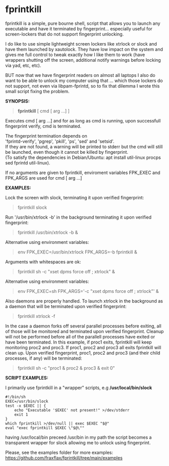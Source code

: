 # fprintkill
fprintkill is a simple, pure bourne shell, script that allows you to launch any executable and have it terminated by fingerprint... especially useful for screen-lockers that do not support fingerprint unlocking.

I do like to use simple lightweight screen lockers like xtrlock or slock and have them launched by xautolock. They have low impact on the system and gives me full control to tweak exactly how I like them to work (have wrappers shutting off the screen, additional notify warnings before locking via yad, etc, etc).

BUT now that we have fingerprint readers on almost all laptops I also do want to be able to unlock my computer using that ... which those lockers do not support, not even via libpam-fprintd, so to fix that dilemma I wrote this small script fixing the problem.

__SYNOPSIS:__ <br/>

> __fprintkill__ [ cmd [ arg ...] ]

Executes cmd [ arg ...] and for as long as cmd is running, 
upon successfull fingerprint verify, cmd is terminated.

The fingerprint termination depends on  <br/>
'fprintd-verify', 'pgrep', 'pkill', 'ps', 'sed' and 'setsid'.  <br/>
If they are not found, a warning will be printed to stderr but the cmd will still
be launched, even though it cannot be killed by fingerprint.  <br/>
(To satisfy the dependencies in Debian/Ubuntu: apt install util-linux procps sed fprintd util-linux).

If no arguments are given to fprintkill, 
enviroment variables FPK_EXEC and FPK_ARGS are used for cmd [ arg ...]

__EXAMPLES:__ <br/>

Lock the screen with slock, terminating it upon verified fingerprint:
> fprintkill slock

Run '/usr/bin/xtrlock -b' in the background terminating it upon verified fingerprint:
> fprintkill /usr/bin/xtrlock -b &

Alternative using environment variables:
> env FPK_EXEC=/usr/bin/xtrlock FPK_ARGS=-b fprintkill &

Arguments with whitespaces are ok:
> fprintkill sh -c "xset dpms force off ; xtrlock" &

Alternative using environment variables:
> env FPK_EXEC=sh FPK_ARGS='-c  "xset dpms force off ; xtrlock"' &

Also daemons are properly handled.  To launch xtrlock in the background as a daemon that
will be terminated upon verified fingerprint:
> fprintkill xtrlock -f

In the case a daemon forks off several parallel processes before exiting, all of those
will be monitored and terminated upon verified fingerprint. Cleanup will not be performed
before all of the parallell processes have exited or have been terminated. In this example,
if proc1 exits, fprintkill will keep monitoring proc2 and proc3. If proc1, proc2 and proc3
all exits fprintkill will clean up. Upon verified fingerprint, proc1, proc2 and proc3
(and their child processes, if any) will be terminated:
> fprintkill sh -c "proc1 & proc2 & proc3 & exit 0"


__SCRIPT EXAMPLES:__ <br/>

I primarily use fprintkill in a "wrapper" scripts, e.g __/usr/local/bin/slock__
```shell
#!/bin/sh
EXEC=/usr/bin/slock
test -x $EXEC || { 
    echo "Executable '$EXEC' not present!" >/dev/stderr
    exit 1
}
which fprintkill >/dev/null || exec $EXEC "$@"
eval "exec fprintkill $EXEC \"$@\""
```
having /usr/local/bin preceed /usr/bin in my path the script becomes a transparent wrapper for slock allowing me to unlock using fingerprint.

Please, see the examples folder for more examples:\
https://github.com/fraxflax/fprintkill/tree/main/examples
